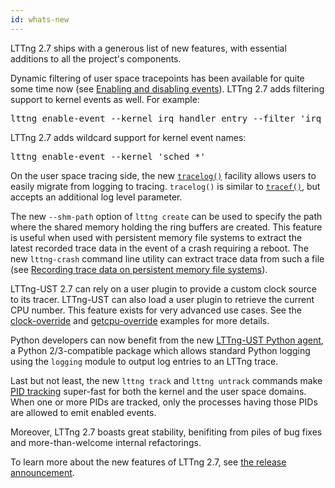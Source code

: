 ```yaml
---
id: whats-new
---
```


LTTng 2.7 ships with a generous list of new features, with essential
additions to all the project's components.

Dynamic filtering of user space tracepoints has been available for
quite some time now
(see [Enabling and disabling events](#doc-enabling-disabling-events)).
LTTng 2.7 adds filtering support to kernel events as well. For example:

<pre class="term">
lttng enable-event --kernel irq_handler_entry --filter 'irq == 28'
</pre>

LTTng 2.7 adds wildcard support for kernel event names:

<pre class="term">
lttng enable-event --kernel 'sched_*'
</pre>

On the user space tracing side, the new [`tracelog()`](#doc-tracelog)
facility allows users to easily migrate from logging to tracing.
`tracelog()` is similar to [`tracef()`](#doc-tracef), but accepts
an additional log level parameter.

The new `--shm-path` option of `lttng create` can be used to specify the
path where the shared memory holding the ring buffers are
created. This feature is useful when used with persistent memory file
systems to extract the latest recorded trace data in the event of a
crash requiring a reboot. The new `lttng-crash` command line
utility can extract trace data from such a file (see
[Recording trace data on persistent memory file systems](#doc-persistent-memory-file-systems)).

LTTng-UST 2.7 can rely on a user plugin to provide a custom clock source
to its tracer. LTTng-UST can also load a user plugin to retrieve the
current CPU number. This feature exists for very advanced use cases. See
the <a href="https://github.com/lttng/lttng-ust/tree/master/doc/examples/clock-override" class="ext">clock-override</a>
and <a href="https://github.com/lttng/lttng-ust/tree/master/doc/examples/getcpu-override" class="ext">getcpu-override</a>
examples for more details.

Python developers can now benefit from the new
[LTTng-UST Python agent](#doc-python-application),
a Python&nbsp;2/3-compatible package which allows standard Python logging
using the `logging` module to output log entries to an LTTng trace.

Last but not least, the new `lttng track` and `lttng untrack` commands
make [<abbr title="process ID">PID</abbr> tracking](#doc-pid-tracking)
super-fast for both the kernel and the user space domains. When one or
more PIDs are tracked, only the processes having those PIDs are allowed
to emit enabled events.

Moreover, LTTng 2.7 boasts great stability, benifiting from piles of
bug fixes and more-than-welcome internal refactorings.

To learn more about the new features of LTTng 2.7, see
<a href="https://lttng.org/blog/2015/10/14/lttng-2.7-released/" class="ext">the release announcement</a>.
